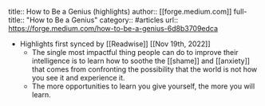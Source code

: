 title:: How to Be a Genius (highlights)
author:: [[forge.medium.com]]
full-title:: "How to Be a Genius"
category:: #articles
url:: https://forge.medium.com/how-to-be-a-genius-6d8b3709edca

- Highlights first synced by [[Readwise]] [[Nov 19th, 2022]]
	- The single most impactful thing people can do to improve their intelligence is to learn how to soothe the [[shame]] and [[anxiety]] that comes from confronting the possibility that the world is not how you see it and experience it.
	- The more opportunities to learn you give yourself, the more you will learn.